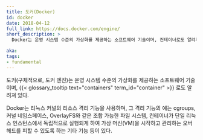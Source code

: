 ```yaml
---
title: 도커(Docker)
id: docker
date: 2018-04-12
full_link: https://docs.docker.com/engine/
short_description: >
  Docker는 운영 시스템 수준의 가상화를 제공하는 소프트웨어 기술이며, 컨테이너로도 알려져 있다.

aka:
tags:
- fundamental
---
```

도커(구체적으로, 도커 엔진)는 운영 시스템 수준의 가상화를 제공하는 소프트웨어 기술이며, {{< glossary_tooltip text="containers" term_id="container" >}} 로도 알려져 있다.

<!--more-->

Docker는 리눅스 커널의 리소스 격리 기능을 사용하며, 그 격리 기능의 예는 cgroups, 커널 네임스페이스, OverlayFS와 같은 조합 가능한 파일 시스템, 컨테이너가 단일 리눅스 인스턴스에서 독립적으로 실행되게 하여 가상 머신(VM)을 시작하고 관리하는 오버헤드를 피할 수 있도록 하는 기타 기능 등이 있다. 

